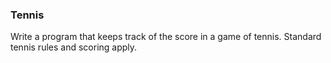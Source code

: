 ### Tennis

Write a program that keeps track of the score in a game of tennis. Standard tennis rules and scoring apply. 